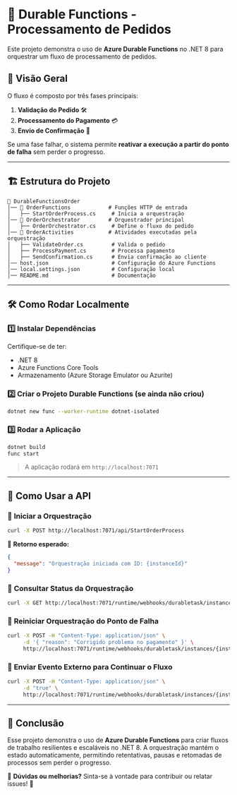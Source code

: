 # 📌 Durable Functions - Processamento de Pedidos

Este projeto demonstra o uso de **Azure Durable Functions** no .NET 8 para orquestrar um fluxo de processamento de pedidos.

## 🚀 Visão Geral
O fluxo é composto por três fases principais:
1. **Validação do Pedido** 🛠️
2. **Processamento do Pagamento** 💳
3. **Envio de Confirmação** 📩

Se uma fase falhar, o sistema permite **reativar a execução a partir do ponto de falha** sem perder o progresso.

---

## 🏗️ Estrutura do Projeto
```
📂 DurableFunctionsOrder
│── 📂 OrderFunctions            # Funções HTTP de entrada
│   ├── StartOrderProcess.cs     # Inicia a orquestração
│── 📂 OrderOrchestrator         # Orquestrador principal
│   ├── OrderOrchestrator.cs     # Define o fluxo do pedido
│── 📂 OrderActivities           # Atividades executadas pela orquestração
│   ├── ValidateOrder.cs         # Valida o pedido
│   ├── ProcessPayment.cs        # Processa pagamento
│   ├── SendConfirmation.cs      # Envia confirmação ao cliente
│── host.json                    # Configuração do Azure Functions
│── local.settings.json          # Configuração local
│── README.md                    # Documentação
```

---

## 🛠️ Como Rodar Localmente
### 1️⃣ Instalar Dependências
Certifique-se de ter:
- .NET 8
- Azure Functions Core Tools
- Armazenamento (Azure Storage Emulator ou Azurite)

### 2️⃣ Criar o Projeto Durable Functions (se ainda não criou)
```sh
dotnet new func --worker-runtime dotnet-isolated
```

### 3️⃣ Rodar a Aplicação
```sh
dotnet build
func start
```
> A aplicação rodará em `http://localhost:7071`

---

## 🎯 Como Usar a API

### 🔹 **Iniciar a Orquestração**
```sh
curl -X POST http://localhost:7071/api/StartOrderProcess
```
📌 **Retorno esperado:**
```json
{
  "message": "Orquestração iniciada com ID: {instanceId}"
}
```

### 🔹 **Consultar Status da Orquestração**
```sh
curl -X GET http://localhost:7071/runtime/webhooks/durabletask/instances/{instanceId}
```

### 🔹 **Reiniciar Orquestração do Ponto de Falha**
```sh
curl -X POST -H "Content-Type: application/json" \
     -d '{ "reason": "Corrigido problema no pagamento" }' \
     http://localhost:7071/runtime/webhooks/durabletask/instances/{instanceId}/rewind
```

### 🔹 **Enviar Evento Externo para Continuar o Fluxo**
```sh
curl -X POST -H "Content-Type: application/json" \
     -d "true" \
     http://localhost:7071/runtime/webhooks/durabletask/instances/{instanceId}/raiseEvent/PaymentApproved
```

---

## 📌 Conclusão
Esse projeto demonstra o uso de **Azure Durable Functions** para criar fluxos de trabalho resilientes e escaláveis no .NET 8. A orquestração mantém o estado automaticamente, permitindo retentativas, pausas e retomadas de processos sem perder o progresso.

🔹 **Dúvidas ou melhorias?** Sinta-se à vontade para contribuir ou relatar issues! 🚀

